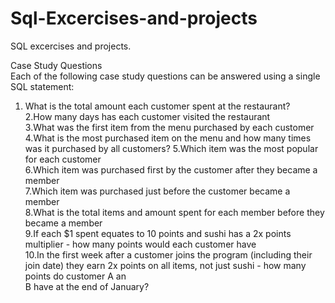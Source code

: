 # Sql-Excercises-and-projects
SQL excercises and projects.



Case Study Questions<br>
Each of the following case study questions can be answered using a single SQL statement:

1. What is the total amount each customer spent at the restaurant?<br>
2.How many days has each customer visited the restaurant<br>
3.What was the first item from the menu purchased by each customer<br>
4.What is the most purchased item on the menu and how many times was it purchased by all customers?
5.Which item was the most popular for each customer<br>
6.Which item was purchased first by the customer after they became a member<br>
7.Which item was purchased just before the customer became a member<br>
8.What is the total items and amount spent for each member before they became a member<br>
9.If each $1 spent equates to 10 points and sushi has a 2x points multiplier - how many points would each customer have<br>
10.In the first week after a customer joins the program (including their join date) they earn 2x points on all items, not just sushi - how many points do customer A an<br> B have at the end of January?

